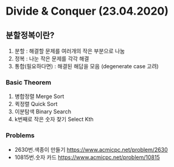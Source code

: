 # Divide & Conquer (23.04.2020)
## 분할정복이란?
1. 분할 : 해결할 문제를 여러개의 작은 부분으로 나눔
2. 정복 : 나눈 작은 문제를 각각 해결
3. 통합(필요하다면) : 해결된 해답을 모음
(degenerate case 고려)

### Basic Theorem
1. 병합정렬 Merge Sort
2. 퀵정렬 Quick Sort
3. 이분탐색 Binary Search
4. k번째로 작은 숫자 찾기 Select Kth 


### Problems

* 2630번.색종이 만들기 <https://www.acmicpc.net/problem/2630>
* 10815번.숫자 카드 <https://www.acmicpc.net/problem/10815>
